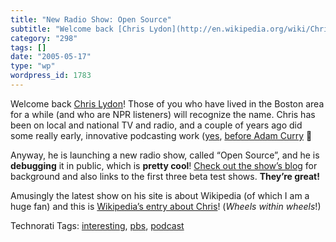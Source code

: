 ```yaml
---
title: "New Radio Show: Open Source"
subtitle: "Welcome back [Chris Lydon](http://en.wikipedia.org/wiki/Christopher_Lydon)! Those of you who have li..."
category: "298"
tags: []
date: "2005-05-17"
type: "wp"
wordpress_id: 1783
---
```

Welcome back [Chris Lydon](http://en.wikipedia.org/wiki/Christopher_Lydon)! Those of you who have lived in the Boston area for a while (and who are NPR listeners) will recognize the name. Chris has been on local and national TV and radio, and a couple of years ago did some really early, innovative podcasting work ([yes](http://en.wikipedia.org/wiki/Podcasting), [before Adam Curry](http://archive.scripting.com/2005/05/14#When:8:02:28AM) 🙂

Anyway, he is launching a new radio show, called “Open Source”, and he is **debugging** it in public, which is **pretty cool**! [Check out the show’s blog](http://www.radioopensource.org/) for background and also links to the first three beta test shows. **They’re great!**

Amusingly the latest show on his site is about Wikipedia (of which I am a huge fan) and this is [Wikipedia’s entry about Chris](http://en.wikipedia.org/wiki/Christopher_Lydon)! (*Wheels within wheels*!)

Technorati Tags: [interesting](http://technorati.com/tag/interesting), [pbs](http://technorati.com/tag/pbs), [podcast](http://technorati.com/tag/podcast)